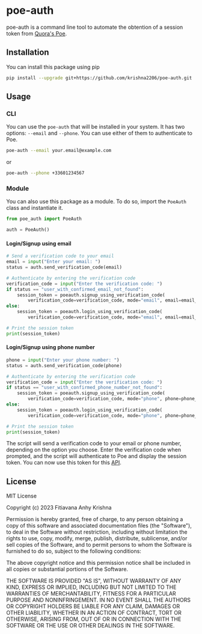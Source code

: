 # poe-auth

poe-auth is a command line tool to automate the obtention of a session token from [Quora's Poe](https://poe.com).

## Installation

You can install this package using pip
    
```bash
pip install --upgrade git+https://github.com/krishna2206/poe-auth.git
```

## Usage
### CLI
You can use the `poe-auth` that will be installed in your system. It has two options: `--email` and `--phone`. You can use either of them to authenticate to Poe.

```bash
poe-auth --email your.email@example.com
```

or

```bash
poe-auth --phone +33601234567
```

### Module
You can also use this package as a module. To do so, import the `PoeAuth` class and instantiate it.
    
```python
from poe_auth import PoeAuth

auth = PoeAuth()
```

#### Login/Signup using email
```python
# Send a verification code to your email
email = input("Enter your email: ")
status = auth.send_verification_code(email)

# Authenticate by entering the verification code
verification_code = input("Enter the verification code: ")
if status == "user_with_confirmed_email_not_found":
    session_token = poeauth.signup_using_verification_code(
        verification_code=verification_code, mode="email", email=email_adress)
else:
    session_token = poeauth.login_using_verification_code(
        verification_code=verification_code, mode="email", email=email_adress)

# Print the session token
print(session_token)
```

#### Login/Signup using phone number
```python
phone = input("Enter your phone number: ")
status = auth.send_verification_code(phone)

# Authenticate by entering the verification code
verification_code = input("Enter the verification code: ")
if status == "user_with_confirmed_phone_number_not_found":
    session_token = poeauth.signup_using_verification_code(
        verification_code=verification_code, mode="phone", phone=phone_number)
else:
    session_token = poeauth.login_using_verification_code(
        verification_code=verification_code, mode="phone", phone=phone_number)

# Print the session token
print(session_token)
```

The script will send a verification code to your email or phone number, depending on the option you choose. 
Enter the verification code when prompted, and the script will authenticate to Poe and display the session token. 
You can now use this token for this [API](https://github.com/ading2210/poe-api).

## License

MIT License

Copyright (c) 2023 Fitiavana Anhy Krishna

Permission is hereby granted, free of charge, to any person obtaining a copy
of this software and associated documentation files (the "Software"), to deal
in the Software without restriction, including without limitation the rights
to use, copy, modify, merge, publish, distribute, sublicense, and/or sell
copies of the Software, and to permit persons to whom the Software is
furnished to do so, subject to the following conditions:

The above copyright notice and this permission notice shall be included in
all copies or substantial portions of the Software.

THE SOFTWARE IS PROVIDED "AS IS", WITHOUT WARRANTY OF ANY KIND, EXPRESS OR
IMPLIED, INCLUDING BUT NOT LIMITED TO THE WARRANTIES OF MERCHANTABILITY,
FITNESS FOR A PARTICULAR PURPOSE AND NONINFRINGEMENT. IN NO EVENT SHALL THE
AUTHORS OR COPYRIGHT HOLDERS BE LIABLE FOR ANY CLAIM, DAMAGES OR OTHER
LIABILITY, WHETHER IN AN ACTION OF CONTRACT, TORT OR OTHERWISE, ARISING FROM,
OUT OF OR IN CONNECTION WITH THE SOFTWARE OR THE USE OR OTHER DEALINGS IN
THE SOFTWARE.
